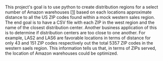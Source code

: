 This project's goal is to use python to create distribution regions for a select number of Amazon warehouses [[1]] based on each locations approximate distance to all the US ZIP codes found within a mock western sales region. The end goal
is to have a CSV file with each ZIP in the west region and the name of the closest distribution center.  Another business application of this is to determine if distribution centers are too close to one another.  For example, LAS2 and LAS6 are 
favorable locations in terms of distance for only 43 and 151 ZIP codes respectively out the total 5357 ZIP codes in the western saels region.  This information tells us that, in terms of ZIPs served, the location of Amazon warehouses could be optimized.

[1]: https://warehousegig.com/blog/amazon-fulfillment-warehousing-locations

